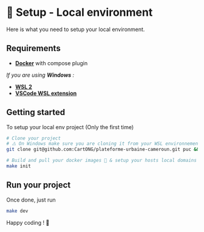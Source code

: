 # 🚀 Setup - Local environment

Here is what you need to setup your local environment.
## Requirements

- [**Docker**](https://docs.docker.com/desktop/) with compose plugin

*If you are using **Windows** :*
- [**WSL 2**](https://docs.docker.com/desktop/wsl/#turn-on-docker-desktop-wsl-2)
- [**VSCode WSL extension**](https://marketplace.visualstudio.com/items?itemName=ms-vscode-remote.remote-wsl)

## Getting started

To setup your local env project (Only the first time)

``` bash
# Clone your project
# ⚠️ On Windows make sure you are cloning it from your WSL environnement
git clone git@github.com:CartONG/plateforme-urbaine-cameroun.git puc && cd puc

# Build and pull your docker images 🐋 & setup your hosts local domains
make init
```

## Run your project

Once done, just run

``` bash
make dev
```

Happy coding ! 🚀
